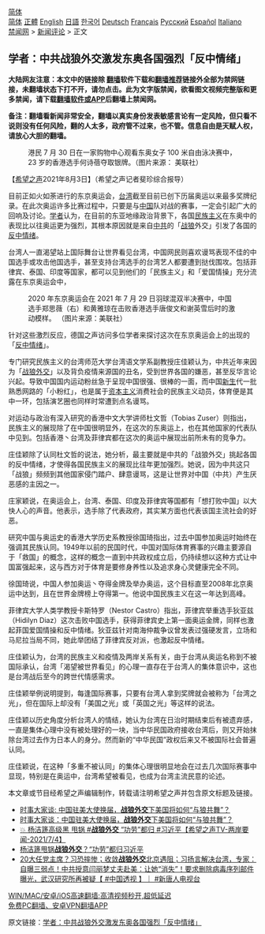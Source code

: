  <!-- 面包屑导航 --> <div class="breadcrumb"><!-- GTranslate: https://gtranslate.io/ -->  <div class="switcher notranslate">  <div class="selected">  <a href="#" onclick="return false;"> 简体</a>  </div>  <div class="option">  <a href="https://www.bannedbook.org" onclick="doGTranslate('zh-CN|zh-CN');jQuery('div.switcher div.selected a').html(jQuery(this).html());return false;" title="简体中文" class="nturl selected"> 简体</a>  <a href="https://www.bannedbook.org/zh-tw/" onclick="doGTranslate('zh-CN|zh-TW');jQuery('div.switcher div.selected a').html(jQuery(this).html());return false;" title="繁體中文" class="nturl"> 正體</a>  <a href="https://www.bannedbook.org/en/" onclick="doGTranslate('zh-CN|en');jQuery('div.switcher div.selected a').html(jQuery(this).html());return false;" title="English" class="nturl"> English</a>  <a href="https://www.bannedbook.org/ja/" onclick="doGTranslate('zh-CN|ja');jQuery('div.switcher div.selected a').html(jQuery(this).html());return false;" title="日本語" class="nturl"> 日語</a>  <a href="https://www.bannedbook.org/ko/" onclick="doGTranslate('zh-CN|ko');jQuery('div.switcher div.selected a').html(jQuery(this).html());return false;" title="한국어" class="nturl"> 한국어</a>  <a href="https://www.bannedbook.org/de/" onclick="doGTranslate('zh-CN|de');jQuery('div.switcher div.selected a').html(jQuery(this).html());return false;" title="Deutsch" class="nturl"> Deutsch</a>  <a href="https://www.bannedbook.org/fr/" onclick="doGTranslate('zh-CN|fr');jQuery('div.switcher div.selected a').html(jQuery(this).html());return false;" title="Français" class="nturl"> Français</a>  <a href="https://www.bannedbook.org/ru/" onclick="doGTranslate('zh-CN|ru');jQuery('div.switcher div.selected a').html(jQuery(this).html());return false;" title="Русский" class="nturl"> Русский</a>  <a href="https://www.bannedbook.org/es/" onclick="doGTranslate('zh-CN|es');jQuery('div.switcher div.selected a').html(jQuery(this).html());return false;" title="Español" class="nturl"> Español</a>  <a href="https://www.bannedbook.org/it/" onclick="doGTranslate('zh-CN|it');jQuery('div.switcher div.selected a').html(jQuery(this).html());return false;" title="Italiano" class="nturl"> Italiano</a>  </div>  </div>      <div class='breadcrumb-sub'><!-- Breadcrumb NavXT 6.3.0 --> <a href="https://www.bannedbook.org/" class="home">禁闻网</a> &gt; <a href="https://www.bannedbook.org/bnews/comments/" class="category">新闻评论</a> &gt; 正文</div></div><h2>学者：中共战狼外交激发东奥各国强烈「反中情绪」</h2> <p class="notice"><b>大陆网友注意：本文中的链接除 <a href="https://github.com/bannedbook/fanqiang" >翻墙</a>软件下载和<a href="https://github.com/killgcd/justmysocks/blob/master/README.md">翻墙推荐</a>链接外全部为禁网链接，未翻墙状态下打不开，请勿点击。此为文字版禁闻，欲看图文视频完整版和更多禁闻，请下载<a href="https://github.com/bannedbook/fanqiang">翻墙软件或APP</a>后翻墙上禁闻网。</p><p>备注：翻墙看新闻非常安全，翻墙以真实身份发表敏感言论有一定风险，但只看不说则没有任何风险，翻的人太多，政府管不过来，也不管。信息自由是天赋人权，请放心大胆的翻墙。</b></p>  <div class="entry"> <figure><figcaption>港民 7 月 30 日在一家购物中心观看东奥女子 100 米自由泳决赛中，23 岁的香港选手何诗蓓夺取银牌。（图片来源： 美联社）</figcaption></figure> <p>【<span class='wp_keywordlink_affiliate'><a href="https://www.soundofhope.org" title="希望之声" target="_blank">希望之声</a></span>2021年8月3日】（希望之声记者斐珍综合报导）</p> <p>目前正如火如荼进行的东京奥运会，<a href="https://www.bannedbook.org/bnews/tag/%e5%8f%b0%e6%b9%be/" class="st_tag internal_tag" rel="tag" title="标签 台湾 下的日志">台湾</a>截至目前已创下历届奥运以来最多奖牌纪录。在此次奥运许多比赛过程中，只要是与<span class='wp_keywordlink_affiliate'><a href="https://www.bannedbook.org/" title="中国" target="_blank">中国</a></span>队对战的赛事，一定会引起广大的回响及讨论。<a href="https://www.bannedbook.org/bnews/tag/%e5%ad%a6%e8%80%85/" class="st_tag internal_tag" rel="tag" title="标签 学者 下的日志">学者</a>认为，在目前的东亚地缘政治背景下，各国<span class='wp_keywordlink'><a href="https://www.bannedbook.org/forum11/topic333.html" title="禁片：民族主义和三座大山" target="_blank">民族主义</a></span>在东奥中的表现比以往奥运更为强烈，其根本原因就是来自<a href="https://www.bannedbook.org/bnews/tag/%e4%b8%ad%e5%85%b1/" class="st_tag internal_tag" rel="tag" title="标签 中共 下的日志">中共</a>的「<a href="https://www.bannedbook.org/bnews/tag/%E6%88%98%E7%8B%BC/" class="st_tag internal_tag" rel="tag" title="标签 战狼 下的日志">战狼</a>外交」引发了各国的<a href="https://www.bannedbook.org/bnews/tag/%E5%8F%8D%E4%B8%AD%E6%83%85%E7%BB%AA/" class="st_tag internal_tag" rel="tag" title="标签 反中情绪 下的日志">反中情绪</a>。</p> <p>台湾人一直渴望站上国际舞台让世界看见台湾，中国网民则喜欢谩骂表现不佳的中国选手或攻击他国选手，甚至支持台湾选手的台湾艺人都要遭到挞伐围攻。包括菲律宾、泰国、印度等国家，都可以见到他们的「民族主义」和「爱国情操」充分流露在东京奥运会中，</p> <figure><figcaption>2020 年东京奥运会在 2021 年 7 月 29 日羽球混双半决赛中，中国选手郑思薇（右）和黄雅琼在击败香港选手唐俊文和谢英雪后时的激动模样。 （图片来源：美联社）</figcaption></figure> <p>针对这些激烈反应，德国之声访问多位学者来探讨这次在东京奥运会上的出现的「<a href="https://www.bannedbook.org/bnews/tag/%E5%8F%8D%E4%B8%AD/" class="st_tag internal_tag" rel="tag" title="标签 反中 下的日志">反中</a><a href="https://www.bannedbook.org/bnews/tag/%E6%83%85%E7%BB%AA/" class="st_tag internal_tag" rel="tag" title="标签 情绪 下的日志">情绪</a>」。</p>  <p>专门研究民族主义的台湾师范大学台湾语文学系副教授庄佳颖认为，中共近年来因为「<a href="https://www.bannedbook.org/bnews/tag/%E6%88%98%E7%8B%BC%E5%A4%96%E4%BA%A4/" class="st_tag internal_tag" rel="tag" title="标签 战狼外交 下的日志">战狼外交</a>」以及背负疫情来源国的丑名，受到世界各国的嫌恶，甚至反华言论兴起。导致中国国内运动粉丝急于呈现中国很强、很棒的一面，而中国<span class='wp_keywordlink'><a href="https://www.bannedbook.org/forum2/topic1642.html" title="正见网《新生》" target="_blank">新生</a></span>代一批熟悉网路的「小粉红」，也是属于<span class='wp_keywordlink'><a href="https://www.bannedbook.org/forum2/topic920.html" title="资本主义与自由" target="_blank">资本主义</a></span>消费社会的民族主义动员，体育便是其中一环，包括演艺圈也同样时常遭到点名谩骂。</p> <p>对运动与政治有深入研究的香港中文大学讲师杜文哲（Tobias Zuser）则指出，民族主义的展现除了在中国很明显外，在这次的东奥运上，也在其他国家的代表队中见到。包括香港丶台湾及菲律宾都在这次的奥运中展现出前所未有的竞争力。</p> <p>庄佳颖除了认同杜文哲的说法，她分析，最主要就是中共的「战狼外交」挑起各国的反中情绪，才使得各国民族主义的展现比往年更加强烈。她说，因为中共这只「战狼」频频到其他国家侵门踏户、肆意谩骂，这是让世界对中国（中共）产生厌恶感的主因之一。</p> <p>庄家颖说，在奥运会上，台湾、泰国、印度及菲律宾等国都有「想打败中国」以大快人心的声音。他表示，选手除了代表政府，其实某方面也代表该国主流社会的好恶。</p>  <p>研究中国与奥运史的香港大学历史系教授徐国琦指出，过去中国参加奥运时始终在强调其民族认同。1949年以前的民国时代，中国对国际体育赛事的兴趣主要源自于「救国」的概念，这样的概念一直到中共政权成立后，仍持续想以这种方式让中国富强起来，这与西方对于体育是要修身养性以及追求身心灵健康完全不同。</p> <p>徐国琦说，中国人参加奥运丶夺得金牌及举办奥运，这个目标直至2008年北京奥运中达到，且在世界金牌榜上夺得第一。他说中国民族主义在这一年达到高峰。</p> <p>菲律宾大学人类学教授卡斯特罗（Nestor Castro）指出，菲律宾举重选手狄亚兹（Hidilyn Diaz）这次击败中国选手，获得菲律宾史上第一面奥运金牌，同样也激起菲国爱国情操和反中情绪。狄亚兹针对南海仲裁争议曾发表过强硬发言，立场和马尼拉当局不同，她此举团结了菲律宾反对派，也激起反中情绪。</p> <p>庄佳颖认为，台湾的民族主义和疫情及两岸关系有关，由于台湾从奥运名称到不被国际承认，台湾「渴望被世界看见」的心理一直存在于台湾人的集体意识中，这也是台湾战后至今的跨世代情感需求。</p>  <p>庄佳颖举例说明提到，每逢国际赛事，只要有台湾人拿到奖牌就会被称为「台湾之光」，但在国际上却没有「美国之光」或「英国之光」等这样的说法。</p> <p>庄佳颖以历史角度分析台湾人的情结，她认为台湾在日治时期结束后有被遗弃感，一直是集体心理中没有被处理好的一块，当中华民国政府接收台湾后，则又开始抹除台湾过去作为日本人的身分。然而新的“中华民国”政权后来又不被国际社会普遍认同。</p> <p>庄佳颖说，在这种「多重不被认同」的集体心理很明显地会在过去几次国际赛事中显现，特别是在奥运中，台湾希望被看见，也成为台湾主流民意的论述。</p> <p>本文章或节目经希望之声编辑制作，转载请注明希望之声并包含原文标题及链接。 </p>  <ul class='op-related-articles' title='相关阅读'> <li><a href='https://www.bannedbook.org/bnews/headline/20210730/1596690.html' target='_blank'>时事大家谈: 中国驻美大使换届，<b>战狼外交</b>下美国将如何“与狼共舞”？</a></li> <li><a href='https://www.bannedbook.org/bnews/comments/20210729/1596581.html' target='_blank'>时事大家谈：中国驻美大使换届，<b>战狼外交</b>下美国将如何“与狼共舞”？</a></li> <li><a href='https://www.bannedbook.org/bnews/comments/20210704/1580355.html' target='_blank'>💥 杨洁篪高级黑 甩锅 #<b>战狼外交</b>  “功劳”都归 #习近平【希望之声TV-两岸要闻-2021/7/4】</a></li> <li><a href='https://www.bannedbook.org/bnews/cbnews/20210703/1579738.html' target='_blank'>杨洁篪甩锅<b>战狼外交</b>？“功劳”都归习近平</a></li> <li><a href='https://www.bannedbook.org/bnews/bannedvideo/20210702/1578881.html' target='_blank'>20大任党主席？习恐摔惨；收敛<b>战狼外交</b>北京遇阻；习扬言解决台湾，专家：自曝三弱点！中共授意闫丽梦丈夫赴美：让她“消失”！要求删除病毒序列邮件曝光，武汉研究所再被疑【 #中国透视 】｜ #新唐人电视台</a></li> </ul> <p class="texttj"> <a href="https://github.com/bannedbook/fanqiang/wiki/V2ray%E6%9C%BA%E5%9C%BA" target="_blank">WIN/MAC/安卓/iOS高速翻墙:高清视频秒开,超低延迟</a><br/> <a href="https://github.com/bannedbook/fanqiang/wiki/%E7%A6%81%E9%97%BB%E7%BD%91%E5%AE%89%E5%8D%93%E7%BF%BB%E5%A2%99%E6%96%B0%E9%97%BBAPP" target="_blank">免费PC翻墙、安卓VPN翻墙APP</a></p><p>原文链接：<a class="src_link"  href="https://www.soundofhope.org/post/531746" target="_blank">学者：中共战狼外交激发东奥各国强烈「反中情绪」</a></p><a name='sharetosocial'></a>  <div style="margin-bottom:5px;padding-bottom:5px;clear:both"> <div id="archive-pix-1" class="banner-ads"> <!-- AuctionX Display platform tag START --> <div id="26318x728x90x621x_ADSLOT2" clicktrack="%%CLICK_URL_ESC%%"></div> <!-- AuctionX Display platform tag END --> </div> <div id="archive-pix-2" class="banner-ads"> <!-- AuctionX Display platform tag START --> <div id="26315x300x250x621x_ADSLOT2" clicktrack="%%CLICK_URL_ESC%%"></div> <!-- AuctionX Display platform tag END --> </div> </div>  <div id="archive-pix-1" class="banner-ads"> <!-- AuctionX Display platform tag START --> <div id="26318x728x90x621x_ADSLOT3" clicktrack="%%CLICK_URL_ESC%%"></div> <!-- AuctionX Display platform tag END --> </div> </div><!--END ENTRY--> 